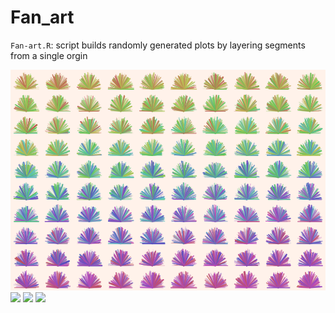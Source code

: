 # Fan_art

`Fan-art.R`: script builds randomly generated plots by layering segments from a single orgin

![](Plotted_images/Fans.png)
![](Plotted_images/fans_monochrome.png)
![](Plotted_images/fans_square.png)
![](Plotted_images/Segments_bg_dark_2.png)
